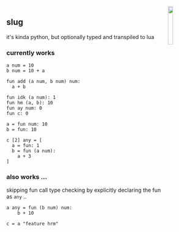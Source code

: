 <img src="http://nilq.dk/slug.png" width="16%" height="16%" align="right">

## slug

it's kinda python, but optionally typed and transpiled to lua

### currently works

```
a num = 10
b num = 10 + a
```

```
fun add (a num, b num) num:
  a + b
  
fun idk (a num): 1
fun hm (a, b): 10
fun ay num: 0
fun c: 0

a = fun num: 10
b = fun: 10
```

```
c [2] any = [
  a = fun: 1
  b = fun (a num):
    a + 3
]
```

### also works ...

skipping fun call type checking by explicitly declaring the fun as `any` ..

```
a any = fun (b num) num:
    b + 10

c = a "feature hrm"
```
